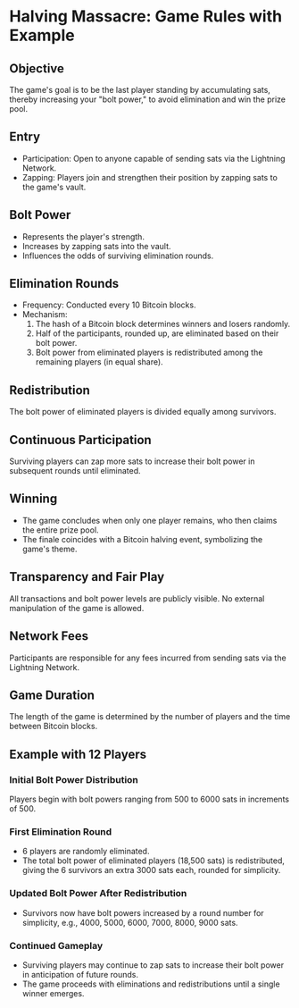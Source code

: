 # Halving Massacre: Game Rules with Example

## Objective

The game's goal is to be the last player standing by accumulating sats, thereby increasing your "bolt power," to avoid elimination and win the prize pool.

## Entry

- Participation: Open to anyone capable of sending sats via the Lightning Network.
- Zapping: Players join and strengthen their position by zapping sats to the game's vault.

## Bolt Power

- Represents the player's strength.
- Increases by zapping sats into the vault.
- Influences the odds of surviving elimination rounds.

## Elimination Rounds

- Frequency: Conducted every 10 Bitcoin blocks.
- Mechanism:
  1. The hash of a Bitcoin block determines winners and losers randomly.
  2. Half of the participants, rounded up, are eliminated based on their bolt power.
  3. Bolt power from eliminated players is redistributed among the remaining players (in equal share).

## Redistribution

The bolt power of eliminated players is divided equally among survivors.

## Continuous Participation

Surviving players can zap more sats to increase their bolt power in subsequent rounds until eliminated.

## Winning

- The game concludes when only one player remains, who then claims the entire prize pool.
- The finale coincides with a Bitcoin halving event, symbolizing the game's theme.

## Transparency and Fair Play

All transactions and bolt power levels are publicly visible.
No external manipulation of the game is allowed.

## Network Fees

Participants are responsible for any fees incurred from sending sats via the Lightning Network.

## Game Duration

The length of the game is determined by the number of players and the time between Bitcoin blocks.

## Example with 12 Players

### Initial Bolt Power Distribution

Players begin with bolt powers ranging from 500 to 6000 sats in increments of 500.

### First Elimination Round

- 6 players are randomly eliminated.
- The total bolt power of eliminated players (18,500 sats) is redistributed, giving the 6 survivors an extra 3000 sats each, rounded for simplicity.

### Updated Bolt Power After Redistribution

- Survivors now have bolt powers increased by a round number for simplicity, e.g., 4000, 5000, 6000, 7000, 8000, 9000 sats.

### Continued Gameplay

- Surviving players may continue to zap sats to increase their bolt power in anticipation of future rounds.
- The game proceeds with eliminations and redistributions until a single winner emerges.
